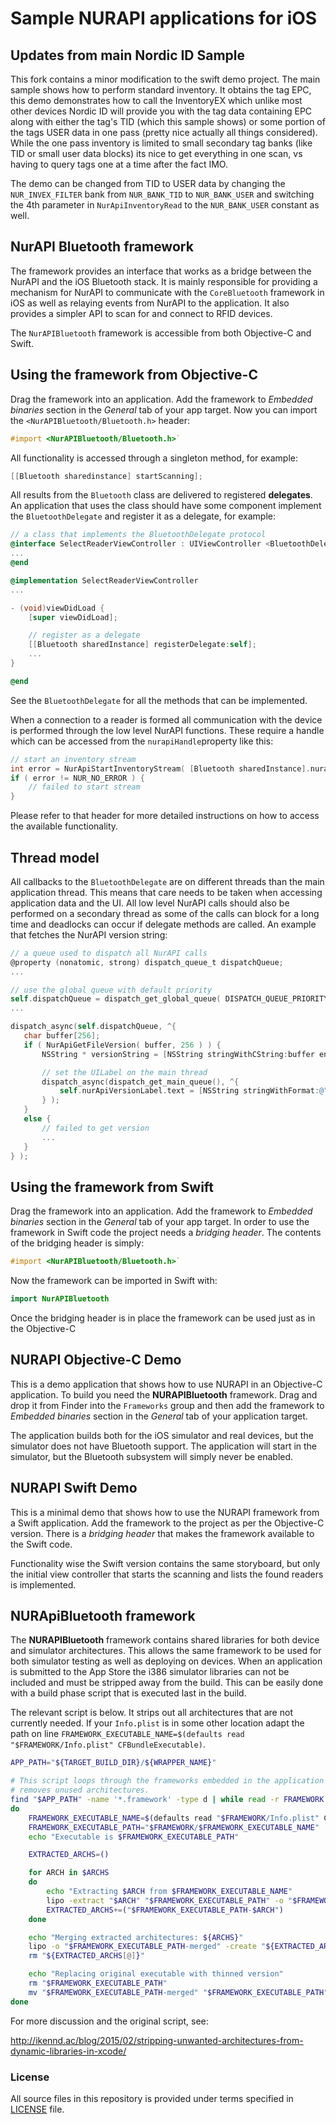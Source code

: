 # Sample NURAPI applications for iOS

## Updates from main Nordic ID Sample
This fork contains a minor modification to the swift demo project.  The main sample shows how to perform standard inventory.  It obtains the tag EPC, this demo demonstrates how to call the InventoryEX which unlike most other devices Nordic ID will provide you with the tag data containing EPC along with either the tag's TID (which this sample shows) or some portion of the tags USER data in one pass (pretty nice actually all things considered).  While the one pass inventory is limited to small secondary tag banks (like TID or small user data blocks) its nice to get everything in one scan, vs having to query tags one at a time after the fact IMO.

The demo can be changed from TID to USER data by changing the `NUR_INVEX_FILTER` bank from `NUR_BANK_TID` to `NUR_BANK_USER` and switching the 4th parameter in `NurApiInventoryRead` to the `NUR_BANK_USER` constant as well.

## NurAPI Bluetooth framework

The framework provides an interface that works as a bridge between the NurAPI and the iOS Bluetooth stack.
It is mainly responsible for providing a mechanism for NurAPI to communicate with the ``CoreBluetooth`` framework 
in iOS as well as relaying events from NurAPI to the application. It also provides a simpler API to scan for 
and connect to RFID devices. 

The ``NurAPIBluetooth`` framework is accessible from both Objective-C and Swift.


## Using the framework from Objective-C

Drag the framework into an application. Add the framework to *Embedded binaries* section in the *General* tab of your app target.
Now you can import the ``<NurAPIBluetooth/Bluetooth.h>`` header:

```objectivec
#import <NurAPIBluetooth/Bluetooth.h>`
```

All functionality is accessed through a singleton method, for example:

```objectivec
[[Bluetooth sharedinstance] startScanning];
```

All results from the ``Bluetooth`` class are delivered to registered **delegates**. An application that uses the class
should have some component implement the ``BluetoothDelegate`` and register it as a delegate, for example:


```objectivec
// a class that implements the BluetoothDelegate protocol
@interface SelectReaderViewController : UIViewController <BluetoothDelegate>
...
@end

@implementation SelectReaderViewController
...

- (void)viewDidLoad {
    [super viewDidLoad];

    // register as a delegate
    [[Bluetooth sharedInstance] registerDelegate:self];
    ...
}

@end

```

See the ``BluetoothDelegate`` for all the methods that can be implemented.

When a connection to a reader is formed all communication with the device is performed through the low level
NurAPI functions. These require a handle which can be accessed from the ``nurapiHandle``property like this:

```objectivec
// start an inventory stream
int error = NurApiStartInventoryStream( [Bluetooth sharedInstance].nurapiHandle, rounds, q, session );
if ( error != NUR_NO_ERROR ) {
    // failed to start stream
}
```

Please refer to that header for more detailed instructions on how to access the available functionality. 


## Thread model

All callbacks to the ``BluetoothDelegate`` are on different threads than the main application thread. 
This means that care needs to be taken when accessing application data and the UI. All low level NurAPI calls
should also be performed on a secondary thread as some of the calls can block for a long time and deadlocks
can occur if delegate methods are called. An example that fetches the NurAPI version string:

 ```objectivec
 // a queue used to dispatch all NurAPI calls
@property (nonatomic, strong) dispatch_queue_t dispatchQueue;
...

// use the global queue with default priority
self.dispatchQueue = dispatch_get_global_queue( DISPATCH_QUEUE_PRIORITY_DEFAULT, 0 );
...
 
dispatch_async(self.dispatchQueue, ^{
    char buffer[256];
    if ( NurApiGetFileVersion( buffer, 256 ) ) {
        NSString * versionString = [NSString stringWithCString:buffer encoding:NSUTF8StringEncoding];

        // set the UILabel on the main thread
        dispatch_async(dispatch_get_main_queue(), ^{
            self.nurApiVersionLabel.text = [NSString stringWithFormat:@"NurAPI version: %@", versionString];
        } );
    }
    else {
        // failed to get version
        ...
    }
} );
```


## Using the framework from Swift

Drag the framework into an application. 
Add the framework to *Embedded binaries* section in the *General* tab of your app target.
In order to use the framework in Swift code the project needs a *bridging header*. The
contents of the bridging header is simply:

```objectivec
#import <NurAPIBluetooth/Bluetooth.h>`
```

Now the framework can be imported in Swift with:

```swift
import NurAPIBluetooth
```
 
Once the bridging header is in place the framework can be used just as in the Objective-C


## NURAPI Objective-C Demo
This is a demo application that shows how to use NURAPI in an Objective-C application.
To build you need the **NURAPIBluetooth** framework. Drag and drop it from Finder
into the `Frameworks` group and then add the framework to *Embedded binaries* section 
in the *General* tab of your application target.

The application builds both for the iOS simulator and real devices, but the simulator does
not have Bluetooth support. The application will start in the simulator, but the Bluetooth
subsystem will simply never be enabled.


## NURAPI Swift Demo
This is a minimal demo that shows how to use the NURAPI framework from a Swift application.
Add the framework to the project as per the Objective-C version. There is a *bridging header*
that makes the framework available to the Swift code.

Functionality wise the Swift version contains the same storyboard, but only the initial
view controller that starts the scanning and lists the found readers is implemented.


## NURApiBluetooth framework
The **NURAPIBluetooth** framework contains shared libraries for both device and simulator architectures. This
allows the same framework to be used for both simulator testing as well as deploying on devices. When an application
is submitted to the App Store the i386 simulator libraries can not be included and must be stripped away from the
build. This can be easily done with a build phase script that is executed last in the build.

The relevant script is below. It strips out all architectures that are not currently needed. If your ``Info.plist`` is in some other location adapt the path on line ``FRAMEWORK_EXECUTABLE_NAME=$(defaults read "$FRAMEWORK/Info.plist" CFBundleExecutable)``.


```bash
APP_PATH="${TARGET_BUILD_DIR}/${WRAPPER_NAME}"

# This script loops through the frameworks embedded in the application and
# removes unused architectures.
find "$APP_PATH" -name '*.framework' -type d | while read -r FRAMEWORK
do
    FRAMEWORK_EXECUTABLE_NAME=$(defaults read "$FRAMEWORK/Info.plist" CFBundleExecutable)
    FRAMEWORK_EXECUTABLE_PATH="$FRAMEWORK/$FRAMEWORK_EXECUTABLE_NAME"
    echo "Executable is $FRAMEWORK_EXECUTABLE_PATH"

    EXTRACTED_ARCHS=()

    for ARCH in $ARCHS
    do
        echo "Extracting $ARCH from $FRAMEWORK_EXECUTABLE_NAME"
        lipo -extract "$ARCH" "$FRAMEWORK_EXECUTABLE_PATH" -o "$FRAMEWORK_EXECUTABLE_PATH-$ARCH"
        EXTRACTED_ARCHS+=("$FRAMEWORK_EXECUTABLE_PATH-$ARCH")
    done

    echo "Merging extracted architectures: ${ARCHS}"
    lipo -o "$FRAMEWORK_EXECUTABLE_PATH-merged" -create "${EXTRACTED_ARCHS[@]}"
    rm "${EXTRACTED_ARCHS[@]}"

    echo "Replacing original executable with thinned version"
    rm "$FRAMEWORK_EXECUTABLE_PATH"
    mv "$FRAMEWORK_EXECUTABLE_PATH-merged" "$FRAMEWORK_EXECUTABLE_PATH"
done
```

For more discussion and the original script, see:

http://ikennd.ac/blog/2015/02/stripping-unwanted-architectures-from-dynamic-libraries-in-xcode/

### License
All source files in this repository is provided under terms specified in [LICENSE](LICENSE) file.
